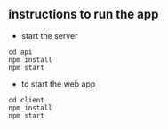 ## instructions to run the app
- start the server
```
cd api
npm install
npm start
```
- to start the web app
```
cd client
npm install
npm start
```

